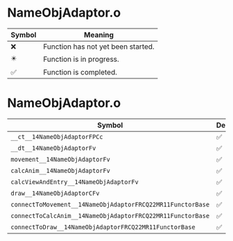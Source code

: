 # NameObjAdaptor.o
| Symbol | Meaning 
| ------------- | ------------- 
| :x: | Function has not yet been started. 
| :eight_pointed_black_star: | Function is in progress. 
| :white_check_mark: | Function is completed. 


# NameObjAdaptor.o
| Symbol | Decompiled? |
| ------------- | ------------- |
| `__ct__14NameObjAdaptorFPCc` | :white_check_mark: |
| `__dt__14NameObjAdaptorFv` | :white_check_mark: |
| `movement__14NameObjAdaptorFv` | :white_check_mark: |
| `calcAnim__14NameObjAdaptorFv` | :white_check_mark: |
| `calcViewAndEntry__14NameObjAdaptorFv` | :white_check_mark: |
| `draw__14NameObjAdaptorCFv` | :white_check_mark: |
| `connectToMovement__14NameObjAdaptorFRCQ22MR11FunctorBase` | :white_check_mark: |
| `connectToCalcAnim__14NameObjAdaptorFRCQ22MR11FunctorBase` | :white_check_mark: |
| `connectToDraw__14NameObjAdaptorFRCQ22MR11FunctorBase` | :white_check_mark: |
